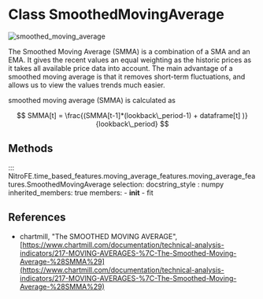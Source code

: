 

# Class SmoothedMovingAverage

![smoothed_moving_average](https://media.giphy.com/media/LqMwgXOw1hMXgi5hGs/giphy.gif)

The Smoothed Moving Average (SMMA) is a combination of a SMA and an EMA.
It gives the recent values an equal weighting as the historic prices as it takes all available price data into account.
The main advantage of a smoothed moving average is that it removes short-term fluctuations,
and allows us to view the values trends much easier.

smoothed moving average (SMMA) is calculated as

$$
SMMA[t] = \frac{(SMMA[t-1]*(lookback\_period-1) + dataframe[t] )}{lookback\_period}
$$

## Methods

::: NitroFE.time_based_features.moving_average_features.moving_average_features.SmoothedMovingAverage
    selection:
        docstring_style : numpy
        inherited_members: true
        members:
        - __init__
        - fit



References
------
* chartmill, "The SMOOTHED MOVING AVERAGE",
    [https://www.chartmill.com/documentation/technical-analysis-indicators/217-MOVING-AVERAGES-%7C-The-Smoothed-Moving-Average-%28SMMA%29](https://www.chartmill.com/documentation/technical-analysis-indicators/217-MOVING-AVERAGES-%7C-The-Smoothed-Moving-Average-%28SMMA%29)
